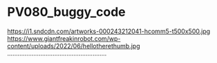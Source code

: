 # PV080_buggy_code

https://i1.sndcdn.com/artworks-000243212041-hcomm5-t500x500.jpg
https://www.giantfreakinrobot.com/wp-content/uploads/2022/06/hellotherethumb.jpg
.........................................................
